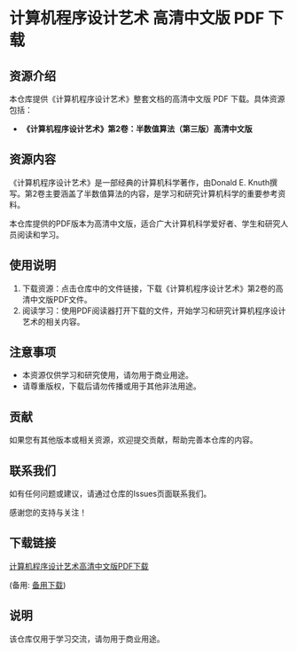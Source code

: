 # 计算机程序设计艺术 高清中文版 PDF 下载

## 资源介绍

本仓库提供《计算机程序设计艺术》整套文档的高清中文版 PDF 下载。具体资源包括：

- **《计算机程序设计艺术》第2卷：半数值算法（第三版）高清中文版**

## 资源内容

《计算机程序设计艺术》是一部经典的计算机科学著作，由Donald E. Knuth撰写。第2卷主要涵盖了半数值算法的内容，是学习和研究计算机科学的重要参考资料。

本仓库提供的PDF版本为高清中文版，适合广大计算机科学爱好者、学生和研究人员阅读和学习。

## 使用说明

1. 下载资源：点击仓库中的文件链接，下载《计算机程序设计艺术》第2卷的高清中文版PDF文件。
2. 阅读学习：使用PDF阅读器打开下载的文件，开始学习和研究计算机程序设计艺术的相关内容。

## 注意事项

- 本资源仅供学习和研究使用，请勿用于商业用途。
- 请尊重版权，下载后请勿传播或用于其他非法用途。

## 贡献

如果您有其他版本或相关资源，欢迎提交贡献，帮助完善本仓库的内容。

## 联系我们

如有任何问题或建议，请通过仓库的Issues页面联系我们。

感谢您的支持与关注！

## 下载链接
[计算机程序设计艺术高清中文版PDF下载](https://pan.quark.cn/s/57ab14aa5dd2) 

(备用: [备用下载](https://pan.baidu.com/s/1T0VwPmvlS0mWo5PhMx-73w?pwd=1234))

## 说明

该仓库仅用于学习交流，请勿用于商业用途。

